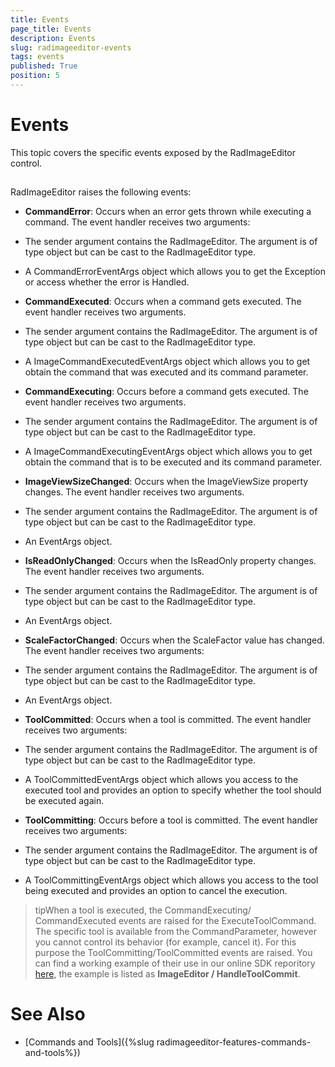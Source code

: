 ```yaml
---
title: Events
page_title: Events
description: Events
slug: radimageeditor-events
tags: events
published: True
position: 5
---
```


# Events



This topic covers the specific events exposed by the RadImageEditor control.

## 

RadImageEditor raises the following events:

* __CommandError__: Occurs when an error gets thrown while executing a command. The event handler receives two arguments:
            

* The sender argument contains the RadImageEditor. The argument is of type object but can be cast to the RadImageEditor type.
                

* A CommandErrorEventArgs object which allows you to get the Exception or access whether the error is Handled.
                

* __CommandExecuted__: Occurs when a command gets executed. The event handler receives two arguments.
            

* The sender argument contains the RadImageEditor. The argument is of type object but can be cast to the RadImageEditor type.
                

* A ImageCommandExecutedEventArgs object which allows you to get obtain the command that was executed and its command parameter.
                

* __CommandExecuting__: Occurs before a command gets executed. The event handler receives two arguments.
            

* The sender argument contains the RadImageEditor. The argument is of type object but can be cast to the RadImageEditor type.
                

* A ImageCommandExecutingEventArgs object which allows you to get obtain the command that is to be executed and its command parameter.
                

* __ImageViewSizeChanged__: Occurs when the ImageViewSize property changes. The event handler receives two arguments.
            

* The sender argument contains the RadImageEditor. The argument is of type object but can be cast to the RadImageEditor type.
                

* An EventArgs object.
                

* __IsReadOnlyChanged__: Occurs when the IsReadOnly property changes. The event handler receives two arguments.
            

* The sender argument contains the RadImageEditor. The argument is of type object but can be cast to the RadImageEditor type.
                

* An EventArgs object.
                

* __ScaleFactorChanged__: Occurs when the ScaleFactor value has changed. The event handler receives two arguments:
            

* The sender argument contains the RadImageEditor. The argument is of type object but can be cast to the RadImageEditor type.
                

* An EventArgs object.
                

* __ToolCommitted__: Occurs when a tool is committed. The event handler receives two arguments:
            

* The sender argument contains the RadImageEditor. The argument is of type object but can be cast to the RadImageEditor type.
                

* A ToolCommittedEventArgs object which allows you access to the executed tool and provides an option to specify whether the tool
                  should be executed again.
                

* __ToolCommitting__: Occurs before a tool is committed. The event handler receives two arguments:
            

* The sender argument contains the RadImageEditor. The argument is of type object but can be cast to the RadImageEditor type.
                

* A ToolCommittingEventArgs object which allows you access to the tool being executed and provides an option to cancel the execution.
                

>tipWhen a tool is executed, the CommandExecuting/ CommandExecuted events are raised for the ExecuteToolCommand. The specific tool is available
            from the CommandParameter, however you cannot control its behavior (for example, cancel it). For this purpose the ToolCommitting/ToolCommitted
            events are raised. You can find a working example of their use in our online SDK reporitory
            [here](https://github.com/telerik/xaml-sdk), the example is listed as __ImageEditor / HandleToolCommit__.
          

# See Also

 * [Commands and Tools]({%slug radimageeditor-features-commands-and-tools%})
